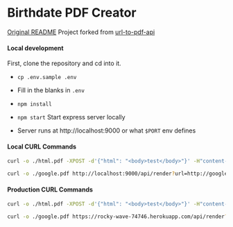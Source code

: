 # Birthdate PDF Creator

[Original README](./docs/README.md)
Project forked from [url-to-pdf-api](https://github.com/alvarcarto/url-to-pdf-api)

#### Local development

First, clone the repository and cd into it.

* `cp .env.sample .env`
* Fill in the blanks in `.env`

* `npm install`
* `npm start` Start express server locally
* Server runs at http://localhost:9000 or what `$PORT` env defines

#### Local CURL Commands

```bash
curl -o ./html.pdf -XPOST -d'{"html": "<body>test</body>"}' -H"content-type: application/json" http://localhost:9000/api/render
```

```bash
curl -o ./google.pdf http://localhost:9000/api/render?url=http://google.com
```

#### Production CURL Commands

```bash
curl -o ./html.pdf -XPOST -d'{"html": "<body>test</body>"}' -H"content-type: application/json" https://rocky-wave-74746.herokuapp.com/api/render
```

```bash
curl -o ./google.pdf https://rocky-wave-74746.herokuapp.com/api/render?url=http://google.com
```
